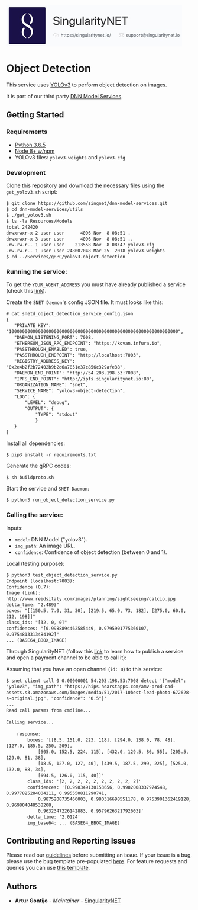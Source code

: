 [issue-template]: ../../../../../issues/new?template=BUG_REPORT.md
[feature-template]: ../../../../../issues/new?template=FEATURE_REQUEST.md

![singnetlogo](../../../docs/assets/singnet-logo.jpg?raw=true 'SingularityNET')

# Object Detection

This service uses [YOLOv3](https://pjreddie.com/darknet/yolo/) to perform object detection on images.

It is part of our third party [DNN Model Services](https://github.com/singnet/dnn-model-services).

## Getting Started

### Requirements

- [Python 3.6.5](https://www.python.org/downloads/release/python-365/)
- [Node 8+ w/npm](https://nodejs.org/en/download/)
- YOLOv3 files: `yolov3.weights` and `yolov3.cfg`

### Development

Clone this repository and download the necessary files using the `get_yolov3.sh` script:
```
$ git clone https://github.com/singnet/dnn-model-services.git
$ cd dnn-model-services/utils
$ ./get_yolov3.sh
$ ls -la Resources/Models
total 242420
drwxrwxr-x 2 user user      4096 Nov  8 08:51 .
drwxrwxr-x 3 user user      4096 Nov  8 08:51 ..
-rw-rw-r-- 1 user user    213558 Nov  8 08:47 yolov3.cfg
-rw-rw-r-- 1 user user 248007048 Mar 25  2018 yolov3.weights
$ cd ../Services/gRPC/yolov3-object-detection
```

### Running the service:

To get the `YOUR_AGENT_ADDRESS` you must have already published a service (check this [link](https://github.com/singnet/wiki/tree/master/tutorials/howToPublishService)).

Create the `SNET Daemon`'s config JSON file. It must looks like this:
```
# cat snetd_object_detection_service_config.json
{
   "PRIVATE_KEY": "1000000000000000000000000000000000000000000000000000000000000000",
   "DAEMON_LISTENING_PORT": 7008,
   "ETHEREUM_JSON_RPC_ENDPOINT": "https://kovan.infura.io",
   "PASSTHROUGH_ENABLED": true,
   "PASSTHROUGH_ENDPOINT": "http://localhost:7003",
   "REGISTRY_ADDRESS_KEY": "0x2e4b2f2b72402b9b2d6a7851e37c856c329afe38",
   "DAEMON_END_POINT": "http://54.203.198.53:7008",
   "IPFS_END_POINT": "http://ipfs.singularitynet.io:80",
   "ORGANIZATION_NAME": "snet",
   "SERVICE_NAME": "yolov3-object-detection",
   "LOG": {
       "LEVEL": "debug",
       "OUTPUT": {
           "TYPE": "stdout"
           }
   }
}
```
Install all dependencies:
```
$ pip3 install -r requirements.txt
```
Generate the gRPC codes:
```
$ sh buildproto.sh
```
Start the service and `SNET Daemon`:
```
$ python3 run_object_detection_service.py
```

### Calling the service:

Inputs:
  - `model`: DNN Model ("yolov3").
  - `img_path`: An image URL.
  - `confidence`: Confidence of object detection (between 0 and 1).

Local (testing purpose):

```
$ python3 test_object_detection_service.py 
Endpoint (localhost:7003): 
Confidence (0.7): 
Image (Link): http://www.reidsitaly.com/images/planning/sightseeing/calcio.jpg
delta_time: "2.4893"
boxes: "[[150.5, 7.0, 31, 30], [219.5, 65.0, 73, 182], [275.0, 60.0, 212, 198]]"
class_ids: "[32, 0, 0]"
confidences: "[0.9988894462585449, 0.9795901775360107, 0.9754813313484192]"
... (BASE64_BBOX_IMAGE)
```

Through SingularityNET (follow this [link](https://github.com/singnet/wiki/blob/master/tutorials/howToPublishService/README.md) to learn how to publish a service and open a payment channel to be able to call it):

Assuming that you have an open channel (`id: 0`) to this service:

```
$ snet client call 0 0.00000001 54.203.198.53:7008 detect '{"model": "yolov3", "img_path": "https://hips.hearstapps.com/amv-prod-cad-assets.s3.amazonaws.com/images/media/51/2017-10best-lead-photo-672628-s-original.jpg", "confidence": "0.5"}'
...
Read call params from cmdline...

Calling service...

    response:
        boxes: '[[8.5, 151.0, 223, 118], [294.0, 138.0, 78, 48], [127.0, 185.5, 250, 209],
            [605.0, 152.5, 224, 115], [432.0, 129.5, 86, 55], [205.5, 129.0, 81, 38],
            [18.5, 127.0, 127, 40], [439.5, 187.5, 299, 225], [525.0, 132.0, 88, 34],
            [694.5, 126.0, 115, 40]]'
        class_ids: '[2, 2, 2, 2, 2, 2, 2, 2, 2, 2]'
        confidences: '[0.998349130153656, 0.9982008337974548, 0.9977825284004211, 0.995550811290741,
            0.9875208735466003, 0.980316698551178, 0.9753901362419128, 0.969804048538208,
            0.9632347226142883, 0.9579626321792603]'
        delta_time: '2.0124'
        img_base64: ... (BASE64_BBOX_IMAGE)
```

## Contributing and Reporting Issues

Please read our [guidelines](https://github.com/singnet/wiki/blob/master/guidelines/CONTRIBUTING.md#submitting-an-issue) before submitting an issue. If your issue is a bug, please use the bug template pre-populated [here][issue-template]. For feature requests and queries you can use [this template][feature-template].

## Authors

* **Artur Gontijo** - *Maintainer* - [SingularityNET](https://www.singularitynet.io)
